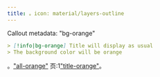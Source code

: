 ```yaml
---
title: 。icon: material/layers-outline
---
```


Callout metadata: "bg-orange"

```md
> [!info|bg-orange] Title will display as usual
> The background color will be orange
```

。["all-orange"](../combined-styling/page-8.md)
页:1["title-orange"](../title-styling/page-8.md)。

